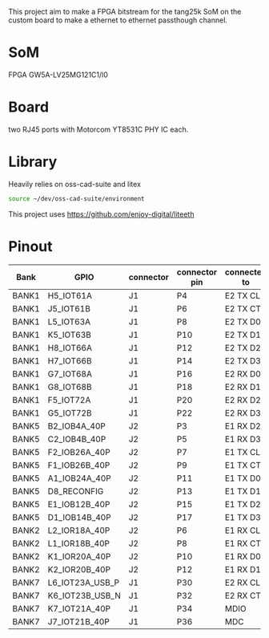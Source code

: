 This project aim to make a FPGA bitstream for the tang25k SoM on the custom board to make a ethernet to ethernet passthough channel.

# SoM
FPGA GW5A-LV25MG121C1/l0

# Board
two RJ45 ports with Motorcom YT8531C PHY IC each.

# Library
Heavily relies on oss-cad-suite and litex
```bash
source ~/dev/oss-cad-suite/environment
```

This project uses https://github.com/enjoy-digital/liteeth

# Pinout
|Bank |GPIO           |connector|connector pin|connected to|
|-----|---------------|---------|-------------|------------|
|BANK1|H5_IOT61A      |J1       |P4           |E2 TX CLK   |
|BANK1|J5_IOT61B      |J1       |P6           |E2 TX CTL   |
|BANK1|L5_IOT63A      |J1       |P8           |E2 TX D0    |
|BANK1|K5_IOT63B      |J1       |P10          |E2 TX D1    |
|BANK1|H8_IOT66A      |J1       |P12          |E2 TX D2    |
|BANK1|H7_IOT66B      |J1       |P14          |E2 TX D3    |
|BANK1|G7_IOT68A      |J1       |P16          |E2 RX D0    |
|BANK1|G8_IOT68B      |J1       |P18          |E2 RX D1    |
|BANK1|F5_IOT72A      |J1       |P20          |E2 RX D2    |
|BANK1|G5_IOT72B      |J1       |P22          |E2 RX D3    |
|BANK5|B2_IOB4A_40P   |J2       |P3           |E1 RX D2    |
|BANK5|C2_IOB4B_40P   |J2       |P5           |E1 RX D3    |
|BANK5|F2_IOB26A_40P  |J2       |P7           |E1 TX CLK   |
|BANK5|F1_IOB26B_40P  |J2       |P9           |E1 TX CTL   |
|BANK5|A1_IOB24A_40P  |J2       |P11          |E1 TX D0    |
|BANK5|D8_RECONFIG    |J2       |P13          |E1 TX D1    |
|BANK5|E1_IOB12B_40P  |J2       |P15          |E1 TX D2    |
|BANK5|D1_IOB14B_40P  |J2       |P17          |E1 TX D3    |
|BANK2|L2_IOR18A_40P  |J2       |P6           |E1 RX CLK   |
|BANK2|L1_IOR18B_40P  |J2       |P8           |E1 RX CTL   |
|BANK2|K1_IOR20A_40P  |J2       |P10          |E1 RX D0    |
|BANK2|K2_IOR20B_40P  |J2       |P12          |E1 RX D1    |
|BANK7|L6_IOT23A_USB_P|J1       |P30          |E2 RX CLK   |
|BANK7|K6_IOT23B_USB_N|J1       |P32          |E2 RX CTL   |
|BANK7|K7_IOT21A_40P  |J1       |P34          |MDIO        |
|BANK7|J7_IOT21B_40P  |J1       |P36          |MDC         |
